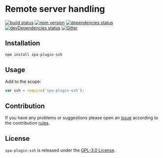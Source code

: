 Remote server handling
======================

[![build status](https://img.shields.io/travis/spasdk/plugin-ssh.svg?style=flat-square)](https://travis-ci.org/spasdk/plugin-ssh)
[![npm version](https://img.shields.io/npm/v/spa-plugin-ssh.svg?style=flat-square)](https://www.npmjs.com/package/spa-plugin-ssh)
[![dependencies status](https://img.shields.io/david/spasdk/plugin-ssh.svg?style=flat-square)](https://david-dm.org/spasdk/plugin-ssh)
[![devDependencies status](https://img.shields.io/david/dev/spasdk/plugin-ssh.svg?style=flat-square)](https://david-dm.org/spasdk/plugin-ssh?type=dev)
[![Gitter](https://img.shields.io/badge/gitter-join%20chat-blue.svg?style=flat-square)](https://gitter.im/DarkPark/spasdk)


## Installation ##

```bash
npm install spa-plugin-ssh
```


## Usage ##

Add to the scope:

```js
var ssh = require('spa-plugin-ssh');
```


## Contribution ##

If you have any problems or suggestions please open an [issue](https://github.com/spasdk/plugin-ssh/issues)
according to the contribution [rules](.github/contributing.md).


## License ##

`spa-plugin-ssh` is released under the [GPL-3.0 License](http://opensource.org/licenses/GPL-3.0).
